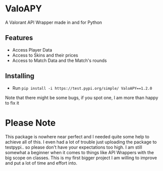 # ValoAPY
A Valorant API Wrapper made in and for Python

## Features
- Access Player Data
- Access to Skins and their prices
- Access to Match Data and the Match's rounds

## Installing
- Run ``pip install -i https://test.pypi.org/simple/ ValoAPY==1.2.0``

Note that there might be some bugs, if you spot one, I am more than happy to fix it

# Please Note
This package is nowhere near perfect and I needed quite some help to achieve all of this.
I even had a lot of trouble just uploading the package to testpypi.. so please don't have your expectations too high.
I am still somewhat a beginner when it comes to things like API Wrappers with the big scope on classes.
This is my first bigger project I am willing to improve and put a lot of time and effort into.

